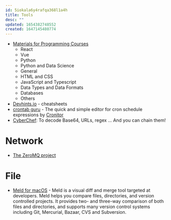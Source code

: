 ```yaml
---
id: 5iokala6y4rafqa368l1a4h
title: Tools
desc: ""
updated: 1654382748552
created: 1647145480774
---
```


- [Materials for Programming Courses](https://marko-knoebl.github.io/slides/)
  - React
  - Vue
  - Python
  - Python and Data Science
  - General
  - HTML and CSS
  - JavaScript and Typescript
  - Data Types and Data Formats
  - Databases
  - Others
- [Devhints.io](https://devhints.io/) - cheatsheets
- [crontab guru](https://crontab.guru/) - The quick and simple editor for cron schedule expressions by [Cronitor](https://cronitor.io/cron-job-monitoring?utm_source=crontabguru&utm_campaign=cronitor_top "Cron job monitoring and observability")
- [CyberChef](https://gchq.github.io/CyberChef/): To decode Base64, URLs, regex … And you can chain them!

# Network

- [The ZeroMQ project](https://github.com/zeromq)

# File

- [Meld for macOS](https://github.com/yousseb/meld) - Meld is a visual diff and merge tool targeted at developers. Meld helps you compare files, directories, and version controlled projects. It provides two- and three-way comparison of both files and directories, and supports many version control systems including Git, Mercurial, Bazaar, CVS and Subversion.
